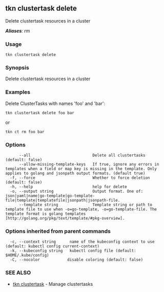 ## tkn clustertask delete

Delete clustertask resources in a cluster

***Aliases**: rm*

### Usage

```
tkn clustertask delete
```

### Synopsis

Delete clustertask resources in a cluster

### Examples

Delete ClusterTasks with names 'foo' and 'bar':

    tkn clustertask delete foo bar

or

    tkn ct rm foo bar


### Options

```
      --all                           Delete all clustertasks (default: false)
      --allow-missing-template-keys   If true, ignore any errors in templates when a field or map key is missing in the template. Only applies to golang and jsonpath output formats. (default true)
  -f, --force                         Whether to force deletion (default: false)
  -h, --help                          help for delete
  -o, --output string                 Output format. One of: json|yaml|name|go-template|go-template-file|template|templatefile|jsonpath|jsonpath-file.
      --template string               Template string or path to template file to use when -o=go-template, -o=go-template-file. The template format is golang templates [http://golang.org/pkg/text/template/#pkg-overview].
```

### Options inherited from parent commands

```
  -c, --context string      name of the kubeconfig context to use (default: kubectl config current-context)
  -k, --kubeconfig string   kubectl config file (default: $HOME/.kube/config)
  -C, --nocolor            disable coloring (default: false)
```

### SEE ALSO

* [tkn clustertask](tkn_clustertask.md)	 - Manage clustertasks


